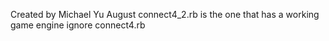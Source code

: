 Created by Michael Yu August
connect4_2.rb is the one that has a working game engine
ignore connect4.rb
